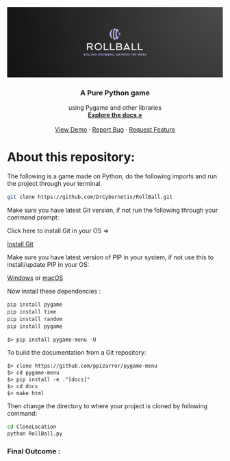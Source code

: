 <div align="center">
  <a href="https://github.com/DrCybernotix/RollBall/blob/main/It's%20snowing/RollBall_Logo.png">
    <img src="It's%20snowing/RollBall_Logo.png" alt="Logo">
  </a>

  <h3 align="center">A Pure Python game </h3>

  <p align="center">
   using Pygame and other libraries
    <br />
    <a href="https://github.com/DrCybernotix/RollBall/blob/main/README.md"><strong>Explore the docs »</strong></a>
    <br />
    <br />
    <a href="https://github.com/RollBall/README.md">View Demo</a>
    ·
    <a href="https://github.com/RollBall/issues">Report Bug</a>
    ·
    <a href="https://github.com/RollBall/issues">Request Feature</a>
  </p>
</div>

# About this repository:
The following is a game made on Python, do the following imports and run the project through your terminal.

```sh
git clone https://github.com/DrCybernotix/RollBall.git
```
Make sure you have latest Git version, if not run the following through your command prompt:

Click here to install Git in your OS =>

[Install Git](https://github.com/git-guides/install-git#:~:text=To%20install%20Git%2C%20navigate%20to,installation%20by%20typing%3A%20git%20version%20.)

Make sure you have latest version of PIP in your system, if not use this to install/update PIP in your OS:

[Windows](https://www.geeksforgeeks.org/how-to-install-pip-on-windows/)
or
[macOS](https://www.geeksforgeeks.org/how-to-install-pip-in-macos/)

Now install these dependencies : 
```sh
pip install pygame
pip install time
pip install random
pip install pygame
```
```
$> pip install pygame-menu -U
```
To build the documentation from a Git repository:
```
$> clone https://github.com/ppizarror/pygame-menu
$> cd pygame-menu
$> pip install -e ."[docs]"
$> cd docs
$> make html
```
Then change the directory to where your project is cloned by following command:
```sh
cd CloneLocation
python RollBall.py
```

### Final Outcome : 

<!-- <div align="center">
  <img src="https://github.com/Shr3yash/RollBall/blob/main/It's%20snowing/Screenshot%20(6).png?raw=true" width="400" height="320" />
  <img src="https://github.com/Shr3yash/RollBall/blob/main/It's%20snowing/Screenshot%20(5).png?raw=true" width="400" height="320" />
  <img src="https://github.com/Shr3yash/RollBall/blob/main/It's%20snowing/Screenshot%20(4).png?raw=true" width="300" height="220" />
</div> -->
<!-- ![Gameplay]()

![Gameplay1](https://github.com/Shr3yash/RollBall/blob/main/It's%20snowing/Screenshot%20(5).png?raw=true)

![Gameplay2](https://github.com/Shr3yash/RollBall/blob/main/It's%20snowing/Screenshot%20(6).png?raw=true) -->
